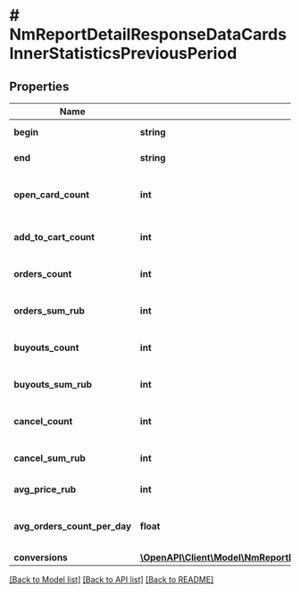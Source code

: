 # # NmReportDetailResponseDataCardsInnerStatisticsPreviousPeriod

## Properties

Name | Type | Description | Notes
------------ | ------------- | ------------- | -------------
**begin** | **string** | Начало периода | [optional]
**end** | **string** | Конец периода | [optional]
**open_card_count** | **int** | Количество переходов в карточку товара | [optional]
**add_to_cart_count** | **int** | Положили в корзину, штук | [optional]
**orders_count** | **int** | Заказали товаров, штук | [optional]
**orders_sum_rub** | **int** | Заказали на сумму, руб. | [optional]
**buyouts_count** | **int** | Выкупили товаров, шт. | [optional]
**buyouts_sum_rub** | **int** | Выкупили на сумму, руб. | [optional]
**cancel_count** | **int** | Отменили товаров, штук | [optional]
**cancel_sum_rub** | **int** | Отменили на сумму, руб. | [optional]
**avg_price_rub** | **int** | Средняя цена, руб. | [optional]
**avg_orders_count_per_day** | **float** | Среднее количество заказов в день, шт. | [optional]
**conversions** | [**\OpenAPI\Client\Model\NmReportDetailResponseDataCardsInnerStatisticsPreviousPeriodConversions**](NmReportDetailResponseDataCardsInnerStatisticsPreviousPeriodConversions.md) |  | [optional]

[[Back to Model list]](../../README.md#models) [[Back to API list]](../../README.md#endpoints) [[Back to README]](../../README.md)
